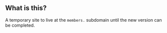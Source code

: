 ## What is this?

A temporary site to live at the `members.` subdomain until the new version can be completed.
